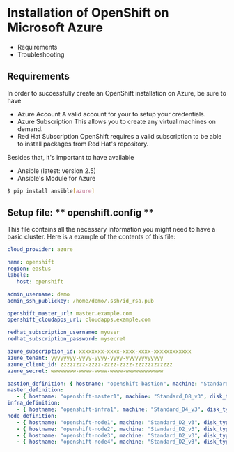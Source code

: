 # Installation of OpenShift on Microsoft Azure

* Requirements
* Troubleshooting

## Requirements

In order to successfully create an OpenShift installation on Azure, be sure to have
* Azure Account
A valid account for your to setup your credentials. 
* Azure Subscription
This allows you to create any virtual machines on demand.
* Red Hat Subscription
OpenShift requires a valid subscription to be able to install packages from Red Hat's repository.


Besides that, it's important to have available
* Ansible (latest: version 2.5)
* Ansible's Module for Azure 
```bash
$ pip install ansible[azure]
```

## Setup file: ** openshift.config **

This file contains all the necessary information you might need to have a basic cluster. Here is a example of the contents of this file:
```yaml
cloud_provider: azure

name: openshift
region: eastus
labels:
   host: openshift

admin_username: demo
admin_ssh_publickey: /home/demo/.ssh/id_rsa.pub

openshift_master_url: master.example.com
openshift_cloudapps_url: cloudapps.example.com

redhat_subscription_username: myuser
redhat_subscription_password: mysecret

azure_subscription_id: xxxxxxxx-xxxx-xxxx-xxxx-xxxxxxxxxxxx
azure_tenant: yyyyyyyy-yyyy-yyyy-yyyy-yyyyyyyyyyyy
azure_client_id: zzzzzzzz-zzzz-zzzz-zzzz-zzzzzzzzzzzz
azure_secret: wwwwwwww-wwww-wwww-wwww-wwwwwwwwwwww

bastion_definition: { hostname: "openshift-bastion", machine: "Standard_D4_v3", disk_type: "pd-standard", disk_size: 100 }
master_definition:
   - { hostname: "openshift-master1", machine: "Standard_D8_v3", disk_type: "pd-standard", disk_size: 100, disk_docker_size: 20, disk_docker_type: "pd-standard" }
infra_definition:
   - { hostname: "openshift-infra1", machine: "Standard_D4_v3", disk_type: "pd-standard", disk_size: 40, disk_docker_size: 20, disk_docker_type: "pd-standard" }
node_definition:
   - { hostname: "openshift-node1", machine: "Standard_D2_v3", disk_type: "pd-standard", disk_size: 40, disk_docker_size: 20, disk_docker_type: "pd-standard" }
   - { hostname: "openshift-node2", machine: "Standard_D2_v3", disk_type: "pd-standard", disk_size: 40, disk_docker_size: 20, disk_docker_type: "pd-standard" }
   - { hostname: "openshift-node3", machine: "Standard_D2_v3", disk_type: "pd-standard", disk_size: 40, disk_docker_size: 20, disk_docker_type: "pd-standard" }
   - { hostname: "openshift-node4", machine: "Standard_D2_v3", disk_type: "pd-standard", disk_size: 40, disk_docker_size: 20, disk_docker_type: "pd-standard" }
```

